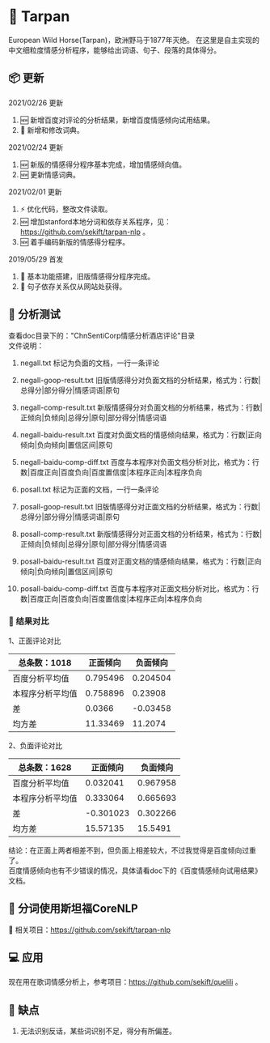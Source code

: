 # 🎨 Tarpan
European Wild Horse(Tarpan)，欧洲野马于1877年灭绝。 在这里是自主实现的中文细粒度情感分析程序，能够给出词语、句子、段落的具体得分。<br />
  
## 📦 更新
2021/02/26 更新
   1. 🆕 新增百度对评论的分析结果，新增百度情感倾向试用结果。
   2. :wrench: 新增和修改词典。

2021/02/24 更新
   1. 🆕 新版的情感得分程序基本完成，增加情感倾向值。
   2. 🆕 更新情感词典。
   
2021/02/01 更新
   1. ⚡ 优化代码，整改文件读取。
   2. 🆕 增加stanford本地分词和依存关系程序，见：https://github.com/sekift/tarpan-nlp 。
   3. 🆕 着手编码新版的情感得分程序。

2019/05/29 首发
   1. :tada: 基本功能搭建，旧版情感得分程序完成。
   2. :tada: 句子依存关系仅从网站处获得。

## 🤖 分析测试
查看doc目录下的："ChnSentiCorp情感分析酒店评论"目录<br/>
文件说明：<br/>
1. negall.txt 标记为负面的文档，一行一条评论
2. negall-goop-result.txt 旧版情感得分对负面文档的分析结果，格式为：行数|总得分|部分得分|情感词语|原句
3. negall-comp-result.txt 新版情感得分对负面文档的分析结果，格式为：行数|正倾向|负倾向|总得分|原句|部分得分|情感词语
4. negall-baidu-result.txt 百度对负面文档的情感倾向结果，格式为：行数|正向倾向|负向倾向|置信区间|原句
5. negall-baidu-comp-diff.txt 百度与本程序对负面文档分析对比，格式为：行数|百度正向|百度负向|百度置信度|本程序正向|本程序负向

6. posall.txt 标记为正面的文档，一行一条评论
7. posall-goop-result.txt 旧版情感得分对正面文档的分析结果，格式为：行数|总得分|部分得分|情感词语|原句
8. posall-comp-result.txt 新版情感得分对正面文档的分析结果，格式为：行数|正倾向|负倾向|总得分|原句|部分得分|情感词语
9. posall-baidu-result.txt 百度对正面文档的情感倾向结果，格式为：行数|正向倾向|负向倾向|置信区间|原句
10. posall-baidu-comp-diff.txt 百度与本程序对正面文档分析对比，格式为：行数|百度正向|百度负向|百度置信度|本程序正向|本程序负向

### :memo:	结果对比
1、正面评论对比

| 总条数：1018     | 正面倾向 | 负面倾向 |
| ---------------- | -------- | -------- |
| 百度分析平均值   | 0.795496 | 0.204504 |
| 本程序分析平均值 | 0.758896 | 0.23908  |
| 差               | 0.0366   | -0.03458 |
| 均方差           | 11.33469 | 11.2074  |
2、负面评论对比

| 总条数：1628     | 正面倾向  | 负面倾向 |
| ---------------- | --------- | -------- |
| 百度分析平均值   | 0.032041  | 0.967958 |
| 本程序分析平均值 | 0.333064  | 0.665693 |
| 差               | -0.301023 | 0.302266 |
| 均方差           | 15.57135  | 15.5491  |

结论：在正面上两者相差不到，但负面上相差较大，不过我觉得是百度倾向过重了。<br />
百度情感倾向也有不少错误的情况，具体请看doc下的《百度情感倾向试用结果》文档。<br />

## 🌰 分词使用斯坦福CoreNLP
🔗 相关项目：https://github.com/sekift/tarpan-nlp<br />

## 💻 应用
现在用在歌词情感分析上，参考项目：https://github.com/sekift/quelili 。<br />

## 🌈 缺点
1. 无法识别反话，某些词识别不足，得分有所偏差。
